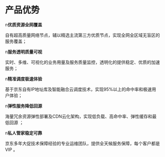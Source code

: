 # **产品优势**

n**优质资源全网覆盖**

自有超高质量网络节点，辅以精选主流第三方优质节点，实现全网全区域无盲区的服务覆盖；

n**服务透明质量可视**

实时、多维、可视化的业务用量及服务质量监控，透明化的提供稳定、优质的加速服务；

n**精准调度极速体验**

基于京东自有IP地址库及智能融合云调度技术，实现95%以上的命中率和极速用户体验；

n**弹性服务降低回源**

海量冗余资源弹性部署及CDN云化架构，实现低负载、高命中率、弹性缓存和最低回源 ；

n**私人管家稳定可靠**

京东多年大促技术保障经验的专业运维团队，提供全天候服务保障，每个客户都是VIP 。